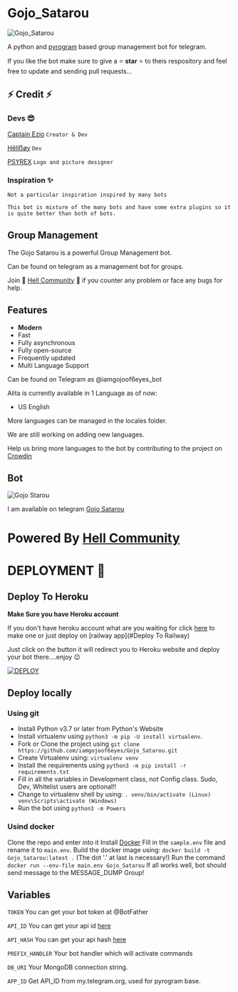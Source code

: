 # Gojo_Satarou
![Gojo_Satarou](https://media.giphy.com/media/GL42TduR8AkNq1xRog/giphy.gif)

A python and [pyrogram](https://github.com/iamgojoof6eyes/pyrogram) based group management bot for telegram.

<!------
[![GitHub forks](https://img.shields.io/github/forks/iamgojoof6eyes/Gojo_Satarou?&style=flat-square&logo=github)](https://github.com/iamgojoof6eyes/Gojo_Satarou/fork)
[![GitHub stars](https://img.shields.io/github/stars/iamgojoof6eyes/Gojo_Satarou?&style=flat-square&logo=github)](https://github.com/iamgojoof6eyes/Gojo_Satarou/stargazers)
![Repo Size](https://img.shields.io/github/repo-size/iamgojoof6eyes/Gojo_Satarou?&style=flat-square&logo=github)
![Maintenance](https://img.shields.io/badge/Maintained%3F-yes-green?&style=flat-square)
[![GitHub license](https://img.shields.io/github/license/iamgojoof6eyes/Gojo_Satarou?&style=flat-square&logo=github)](https://github.com/iamgojoof6eyes/Gojo_Satarou/master/LICENSE)
[![Python](https://img.shields.io/badge/Python-v3.9-blue)](https://www.python.org/)
![Branch](https://img.shields.io/badge/Branch-Master-orange)
![GitHub language count](https://img.shields.io/github/languages/count/iamgojoof6eyes/Gojo_Satarou?color=Pink&label=Language&style=flat-square)

------>

If you like the bot make sure to give a ⭐ __star__ ⭐ to theis respository and feel free to update and sending pull requests...

## ⚡ Credit ⚡ 

### Devs 😎

[Captain Ezio](https://github.com/iamgojoof6eyes) `Creator & Dev`

[Hêllẞøy](https://github.com/HellBoy-OP) `Dev`


[PSYREX](https://github.com/iamPSYREX) `Logo and picture designer`


### Inspiration ✨
`Not a particular inspiration inspired by many bots`


```
This bot is mixture of the many bots and have some extra plugins so it is quite better than both of bots.
```

## Group Management 
The Gojo Satarou is a powerful Group Management bot. 

Can be found on telegram as a management bot for groups.



Join 🌟 [Hell Community](https://t.me/HellBot_Network) 🌟 if you counter any problem or face any bugs for help.

## Features
* **Modern**
* Fast
* Fully asynchronous
* Fully open-source
* Frequently updated
* Multi Language Support

Can be found on Telegram as @iamgojoof6eyes_bot

Alita is currently available in 1 Language as of now:

* US English

More languages can be managed in the locales folder.

We are still working on adding new languages.

Help us bring more languages to the bot by contributing to the project on [Crowdin](https://crowdin.com/project/gojosatarou)

## Bot

![Gojo Starou](https://media.giphy.com/media/hbKBe6j3JLsNnb4h53/giphy.gif)

I am available on telegram [Gojo Satarou](https://t.me/iamgojoof6eyes_bot)

# Powered By [Hell Community](https://github.com/The-HellBot)



# DEPLOYMENT 🚀
## Deploy To Heroku
**Make Sure you have Heroku account**

If you don't have heroku account what are you waiting for click [here](https://id.heroku.com/login) to make one or just deploy on [railway app](#Deploy To Railway)

Just click on the button it will redirect you to Heroku website and deploy your bot there....enjoy 😉

[![DEPLOY](https://www.herokucdn.com/deploy/button.svg)](https://heroku.com/deploy?template=https://github.com/iamgojoof6eyes/Gojo_Satarou.git)


<!---## Deploy To Railway
[![DEPLOY](https://railway.app/button.svg)](https://railway.app)
### How To Deploy On Railway
*  **Make Sure You have an github account which is minimum 30 days old.**
* Fork the repo by clicking [here](https://github.com/iamgojoof6eyes/Gojo_Satarou/fork)
* Click on [deploy](https://railway.app) button 
* Login in railway using github account
* Now search the repo in the search bar given like iamgojoof6eyes/Gojo_Satarou ***replace iamgojoof6eyes with your github username.***
* Now add the values and keys by creating values and keys ***Make sure to add keys __as per given below__ I'll advide you to just copy and paste it***
* Then 10-15 minutes. 
* Mandaotry keys are [given below](#Variables)
* All keys are listed [here](https://telegra.ph/Captain-03-23)
* ***The bot can be used by provideing mandotry variables only..*** --->

## Deploy locally
### Using git

* Install Python v3.7 or later from Python's Website
* Install virtualenv using `python3 -m pip -U install virtualenv`.
* Fork or Clone the project using `git clone https://github.com/iamgojoof6eyes/Gojo_Satarou.git`
* Create Virtualenv using: `virtualenv venv`
* Install the requirements using `python3 -m pip install -r requirements.txt`
* Fill in all the variables in Development class, not Config class. Sudo, Dev, Whitelist users are optional!!
* Change to virtualenv shell by using: `. venv/bin/activate (Linux) venv\Scripts\activate (Windows)`
* Run the bot using `python3 -m Powers`

### Usind docker

Clone the repo and enter into it
Install [Docker](https://www.docker.com/)
Fill in the `sample.env` file and rename it to `main.env`.
Build the docker image using: `docker build -t Gojo_Satarou:latest .` (The dot '.' at last is necessary!)
Run the command `docker run --env-file main.env Gojo_Satarou`
If all works well, bot should send message to the MESSAGE_DUMP Group!

## Variables
`TOKEN` You can get your bot token at @BotFather

`API_ID` You can get your api id [here](my.telegram.org)

`API_HASH` You can get your api hash [here](my.telegram.org)

`PREFIX_HANDLER` Your bot handler which will activate commands

`DB_URI` Your MongoDB connection string.

`APP_ID` Get API_ID from my.telegram.org, used for pyrogram base.






